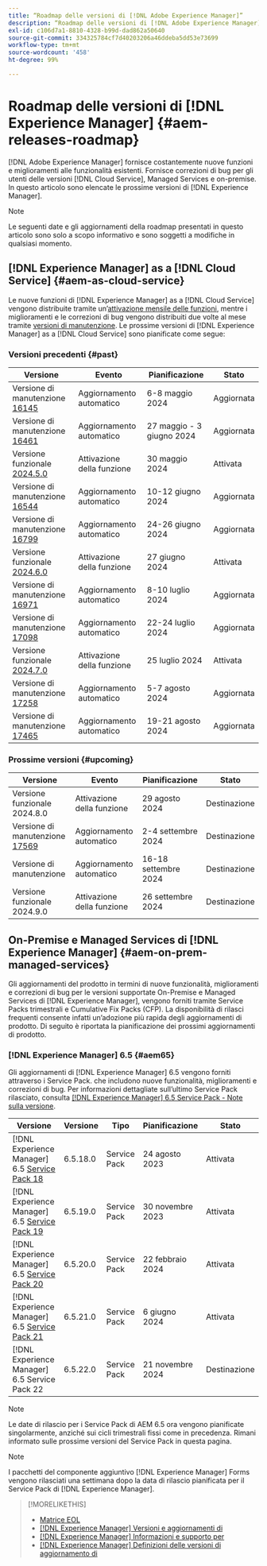 ```yaml
---
title: “Roadmap delle versioni di [!DNL Adobe Experience Manager]”
description: “Roadmap delle versioni di [!DNL Adobe Experience Manager]”
exl-id: c106d7a1-8810-4328-b99d-dad862a50640
source-git-commit: 334325784cf7d40203206a46ddeba5dd53e73699
workflow-type: tm+mt
source-wordcount: '458'
ht-degree: 99%

---
```



# Roadmap delle versioni di [!DNL Experience Manager] {#aem-releases-roadmap}

[!DNL Adobe Experience Manager] fornisce costantemente nuove funzioni e miglioramenti alle funzionalità esistenti. Fornisce correzioni di bug per gli utenti delle versioni [!DNL Cloud Service], Managed Services e on-premise. In questo articolo sono elencate le prossime versioni di [!DNL Experience Manager].

>[!NOTE]
>
>Le seguenti date e gli aggiornamenti della roadmap presentati in questo articolo sono solo a scopo informativo e sono soggetti a modifiche in qualsiasi momento.

## [!DNL Experience Manager] as a [!DNL Cloud Service] {#aem-as-cloud-service}

Le nuove funzioni di [!DNL Experience Manager] as a [!DNL Cloud Service] vengono distribuite tramite un’[attivazione mensile delle funzioni](https://experienceleague.adobe.com/it/docs/experience-manager-cloud-service/content/release-notes/release-notes/release-notes-current), mentre i miglioramenti e le correzioni di bug vengono distribuiti due volte al mese tramite [versioni di manutenzione](https://experienceleague.adobe.com/it/docs/experience-manager-cloud-service/content/release-notes/maintenance/latest).
Le prossime versioni di [!DNL Experience Manager] as a [!DNL Cloud Service] sono pianificate come segue:

### Versioni precedenti {#past}

| Versione | Evento | Pianificazione | Stato |
|---|---|---|---|
| Versione di manutenzione [16145](https://experienceleague.adobe.com/it/docs/experience-manager-cloud-service/content/release-notes/maintenance/2024/2024-5-0#release-16145) | Aggiornamento automatico | 6-8 maggio 2024 | Aggiornata |
| Versione di manutenzione [16461](https://experienceleague.adobe.com/it/docs/experience-manager-cloud-service/content/release-notes/maintenance/2024/2024-5-0#release-16461) | Aggiornamento automatico | 27 maggio - 3 giugno 2024 | Aggiornata |
| Versione funzionale [2024.5.0](https://experienceleague.adobe.com/it/docs/experience-manager-cloud-service/content/release-notes/release-notes/2024/release-notes-2024-5-0) | Attivazione della funzione | 30 maggio 2024 | Attivata |
| Versione di manutenzione [16544](https://experienceleague.adobe.com/it/docs/experience-manager-cloud-service/content/release-notes/maintenance/2024/2024-6-0#release-16544) | Aggiornamento automatico | 10-12 giugno 2024 | Aggiornata |
| Versione di manutenzione [16799](https://experienceleague.adobe.com/it/docs/experience-manager-cloud-service/content/release-notes/maintenance/2024/2024-6-0#release-16799) | Aggiornamento automatico | 24-26 giugno 2024 | Aggiornata |
| Versione funzionale [2024.6.0](https://experienceleague.adobe.com/it/docs/experience-manager-cloud-service/content/release-notes/release-notes/2024/release-notes-2024-6-0) | Attivazione della funzione | 27 giugno 2024 | Attivata |
| Versione di manutenzione [16971](https://experienceleague.adobe.com/it/docs/experience-manager-cloud-service/content/release-notes/maintenance/2024/2024-7-0#release-16971) | Aggiornamento automatico | 8-10 luglio 2024 | Aggiornata |
| Versione di manutenzione [17098](https://experienceleague.adobe.com/it/docs/experience-manager-cloud-service/content/release-notes/maintenance/2024/2024-7-0#release-17098) | Aggiornamento automatico | 22-24 luglio 2024 | Aggiornata |
| Versione funzionale [2024.7.0](https://experienceleague.adobe.com/it/docs/experience-manager-cloud-service/content/release-notes/release-notes/release-notes-current) | Attivazione della funzione | 25 luglio 2024 | Attivata |
| Versione di manutenzione [17258](https://experienceleague.adobe.com/it/docs/experience-manager-cloud-service/content/release-notes/maintenance/2024/2024-8-0#release-17258) | Aggiornamento automatico | 5-7 agosto 2024 | Aggiornata |
| Versione di manutenzione [17465](https://experienceleague.adobe.com/en/docs/experience-manager-cloud-service/content/release-notes/maintenance/2024/2024-8-0#release-17465) | Aggiornamento automatico | 19-21 agosto 2024 | Aggiornata |

### Prossime versioni {#upcoming}

| Versione | Evento | Pianificazione | Stato |
|---|---|---|---|
| Versione funzionale 2024.8.0 | Attivazione della funzione | 29 agosto 2024 | Destinazione |
| Versione di manutenzione [17569](https://experienceleague.adobe.com/it/docs/experience-manager-cloud-service/content/release-notes/maintenance/latest) | Aggiornamento automatico | 2-4 settembre 2024 | Destinazione |
| Versione di manutenzione | Aggiornamento automatico | 16-18 settembre 2024 | Destinazione |
| Versione funzionale 2024.9.0 | Attivazione della funzione | 26 settembre 2024 | Destinazione |

## On-Premise e Managed Services di [!DNL Experience Manager] {#aem-on-prem-managed-services}

Gli aggiornamenti del prodotto in termini di nuove funzionalità, miglioramenti e correzioni di bug per le versioni supportate On-Premise e Managed Services di [!DNL Experience Manager], vengono forniti tramite Service Packs trimestrali e Cumulative Fix Packs (CFP). La disponibilità di rilasci frequenti consente infatti un’adozione più rapida degli aggiornamenti di prodotto. Di seguito è riportata la pianificazione dei prossimi aggiornamenti di prodotto.

### [!DNL Experience Manager] 6.5 {#aem65}

Gli aggiornamenti di [!DNL Experience Manager] 6.5 vengono forniti attraverso i Service Pack. che includono nuove funzionalità, miglioramenti e correzioni di bug. Per informazioni dettagliate sull’ultimo Service Pack rilasciato, consulta [[!DNL Experience Manager] 6.5 Service Pack - Note sulla versione](https://experienceleague.adobe.com/it/docs/experience-manager-65/content/release-notes/release-notes).

| Versione | Versione | Tipo | Pianificazione | Stato |
|---|---|---|---|---|
| [!DNL Experience Manager] 6.5 [Service Pack 18](https://experienceleague.adobe.com/it/docs/experience-manager-65/content/release-notes/service-pack/6-5-18) | 6.5.18.0 | Service Pack | 24 agosto 2023 | Attivata |
| [!DNL Experience Manager] 6.5 [Service Pack 19](https://experienceleague.adobe.com/it/docs/experience-manager-65/content/release-notes/service-pack/6-5-19) | 6.5.19.0 | Service Pack | 30 novembre 2023 | Attivata |
| [!DNL Experience Manager] 6.5 [Service Pack 20](https://experienceleague.adobe.com/it/docs/experience-manager-65/content/release-notes/service-pack/6-5-20) | 6.5.20.0 | Service Pack | 22 febbraio 2024 | Attivata |
| [!DNL Experience Manager] 6.5 [Service Pack 21](https://experienceleague.adobe.com/it/docs/experience-manager-65/content/release-notes/release-notes) | 6.5.21.0 | Service Pack | 6 giugno 2024 | Attivata |
| [!DNL Experience Manager] 6.5 Service Pack 22 | 6.5.22.0 | Service Pack | 21 novembre 2024 | Destinazione |

>[!NOTE]
>
> Le date di rilascio per i Service Pack di AEM 6.5 ora vengono pianificate singolarmente, anziché sui cicli trimestrali fissi come in precedenza. Rimani informato sulle prossime versioni del Service Pack in questa pagina.

>[!NOTE]
>
>I pacchetti del componente aggiuntivo [!DNL Experience Manager] Forms vengono rilasciati una settimana dopo la data di rilascio pianificata per il Service Pack di [!DNL Experience Manager].

>[!MORELIKETHIS]
>
>* [Matrice EOL](https://helpx.adobe.com/it/support/programs/eol-matrix.html)
>* [[!DNL Experience Manager] Versioni e aggiornamenti di](https://experienceleague.adobe.com/it/docs/experience-manager-release-information/aem-release-updates/aem-releases-updates)
>* [[!DNL Experience Manager] Informazioni e supporto per](https://experienceleague.adobe.com/it/docs/experience-manager-cloud-service)
>* [[!DNL Experience Manager] Definizioni delle versioni di aggiornamento di](/help/using/update-release-vehicle-definitions.md)
